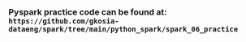 ### Pyspark practice code can be found at: `https://github.com/gkosia-dataeng/spark/tree/main/python_spark/spark_06_practice`